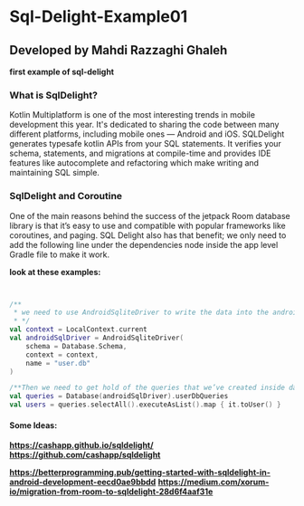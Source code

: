 # Sql-Delight-Example01
## Developed by Mahdi Razzaghi Ghaleh
**first example of sql-delight**

 
### What is SqlDelight?
Kotlin Multiplatform is one of the most interesting trends in mobile development this year. 
It's dedicated to sharing the code between many different platforms, including mobile ones — Android and iOS.
SQLDelight generates typesafe kotlin APIs from your SQL statements. It verifies your schema, statements, 
and migrations at compile-time and provides IDE features like autocomplete and refactoring which make writing and maintaining SQL simple.
  

### SqlDelight and Coroutine
One of the main reasons behind the success of the jetpack Room database library is that
it’s easy to use and compatible with popular frameworks like coroutines, and paging.
SQL Delight also has that benefit;
we only need to add the following line under the dependencies node inside the app level Gradle file to make it work.

**look at these examples:**

```kotlin


/**
 * we need to use AndroidSqliteDriver to write the data into the android database which persists across app launches.
 * */
val context = LocalContext.current
val androidSqlDriver = AndroidSqliteDriver(
    schema = Database.Schema,
    context = context,
    name = "user.db"
)

/**Then we need to get hold of the queries that we’ve created inside database.sql file.*/
val queries = Database(androidSqlDriver).userDbQueries
val users = queries.selectAll().executeAsList().map { it.toUser() }

```

  

#### Some Ideas:
**https://cashapp.github.io/sqldelight/**
**https://github.com/cashapp/sqldelight**

**https://betterprogramming.pub/getting-started-with-sqldelight-in-android-development-eecd0ae9bbdd**
**https://medium.com/xorum-io/migration-from-room-to-sqldelight-28d6f4aaf31e**
